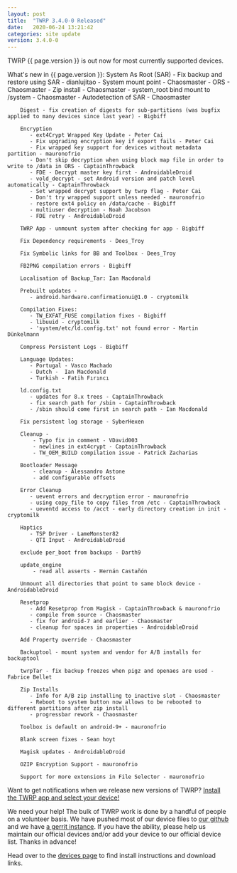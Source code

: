 ```yaml
---
layout: post
title:  "TWRP 3.4.0-0 Released"
date:   2020-06-24 13:21:42
categories: site update
version: 3.4.0-0
---
```


TWRP {{ page.version }} is out now for most currently supported devices.

What's new in {{ page.version }}:
        System As Root (SAR)
           - Fix backup and restore using SAR - dianlujitao
           - System mount point - Chaosmaster
           - ORS - Chaosmaster
           - Zip install - Chaosmaster
           - system_root bind mount to /system - Chaosmaster
           - Autodetection of SAR - Chaosmaster
 
        Digest - fix creation of digests for sub-partitions (was bugfix applied to many devices since last year) - Bigbiff

        Encryption
           - ext4Crypt Wrapped Key Update - Peter Cai
           - Fix upgrading encryption key if export fails - Peter Cai
           - Fix wrapped key support for devices without metadata partition - mauronofrio
           - Don't skip decryption when using block map file in order to write to /data in ORS - CaptainThrowback
           - FDE - Decrypt master key first - AndroidableDroid
           - vold_decrypt - set Android version and patch level automatically - CaptainThrowback
           - Set wrapped decrypt support by twrp flag - Peter Cai
           - Don't try wrapped support unless needed - mauronofrio
           - restore ext4 policy on /data/cache - Bigbiff
           - multiuser decryption - Noah Jacobson
           - FDE retry - AndroidableDroid
 
        TWRP App - unmount system after checking for app - Bigbiff
 
        Fix Dependency requirements - Dees_Troy
 
        Fix Symbolic links for BB and Toolbox - Dees_Troy
 
        FB2PNG compilation errors - Bigbiff
 
        Localisation of Backup_Tar: Ian Macdonald
 
        Prebuilt updates -
           - android.hardware.confirmationui@1.0 - cryptomilk
 
        Compilation Fixes:
           - TW_EXFAT_FUSE compilation fixes - Bigbiff
           - libuuid - cryptomilk
           - 'system/etc/ld.config.txt' not found error - Martin Dünkelmann

        Compress Persistent Logs - Bigbiff

        Language Updates:
           - Portugal - Vasco Machado
           - Dutch -  Ian Macdonald
           - Turkish - Fatih Fırıncı
  
        ld.config.txt
           - updates for 8.x trees - CaptainThrowback
           - fix search path for /sbin - CaptainThrowback
           - /sbin should come first in search path - Ian Macdonald
 
        Fix persistent log storage - SyberHexen
 
        Cleanup -
            - Typo fix in comment - VDavid003
            - newlines in ext4crypt - CaptainThrowback
            - TW_OEM_BUILD compilation issue - Patrick Zacharias
 
        Bootloader Message
            - cleanup - Alessandro Astone
            - add configurable offsets
 
        Error Cleanup
           - uevent errors and decryption error - mauronofrio
           - using copy_file to copy files from /etc - CaptainThrowback
           - ueventd access to /acct - early directory creation in init - cryptomilk
 
        Haptics
           - TSP Driver - LameMonster82
           - QTI Input - AndroidableDroid
 
        exclude per_boot from backups - Darth9
 
        update_engine
            - read all asserts - Hernán Castañón
 
        Unmount all directories that point to same block device - AndroidableDroid
  
        Resetprop
           - Add Resetprop from Magisk - CaptainThrowback & mauronofrio
           - compile from source - Chaosmaster
           - fix for android-7 and earlier - Chaosmaster
           - cleanup for spaces in properties - AndroidableDroid
 
        Add Property override - Chaosmaster

        Backuptool - mount system and vendor for A/B installs for backuptool

        twrpTar - fix backup freezes when pigz and openaes are used - Fabrice Bellet
 
        Zip Installs
           - Info for A/B zip installing to inactive slot - Chaosmaster
           - Reboot to system button now allows to be rebooted to different partitions after zip install
           - progressbar rework - Chaosmaster
 
        Toolbox is default on android-9+ - mauronofrio
 
        Blank screen fixes - Sean hoyt
 
        Magisk updates - AndroidableDroid
 
        OZIP Encryption Support - mauronofrio
 
        Support for more extensions in File Selector - mauronofrio

Want to get notifications when we release new versions of TWRP? [Install the TWRP app and select your device!](https://twrp.me/app)

We need your help! The bulk of TWRP work is done by a handful of people on a volunteer basis. We have pushed most of our device files to [our github](http://github.com/TeamWin/) and we have [a gerrit instance](http://gerrit.twrp.me). If you have the ability, please help us maintain our official devices and/or add your device to our official device list. Thanks in advance!

Head over to the [devices page](http://twrp.me/Devices) to find install instructions and download links.
